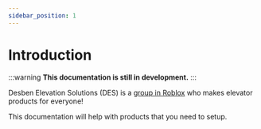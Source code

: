 ```yaml
---
sidebar_position: 1
---
```


# Introduction

:::warning
**This documentation is still in development.**
:::

Desben Elevation Solutions (DES) is a [group in Roblox](https://www.roblox.com/share/g/33598038) who makes elevator products for everyone!

This documentation will help with products that you need to setup.